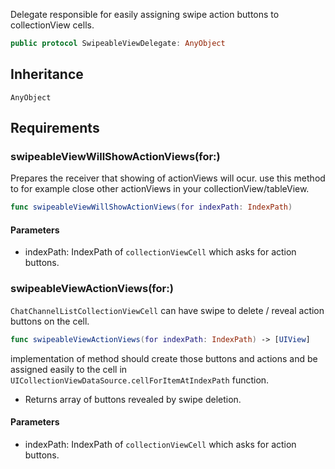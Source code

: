
Delegate responsible for easily assigning swipe action buttons to collectionView cells.

``` swift
public protocol SwipeableViewDelegate: AnyObject 
```

## Inheritance

`AnyObject`

## Requirements

### swipeableViewWillShowActionViews(for:​)

Prepares the receiver that showing of actionViews will ocur.
use this method to for example close other actionViews in your collectionView/tableView.

``` swift
func swipeableViewWillShowActionViews(for indexPath: IndexPath)
```

#### Parameters

  - indexPath: IndexPath of `collectionViewCell` which asks for action buttons.

### swipeableViewActionViews(for:​)

`ChatChannelListCollectionViewCell` can have swipe to delete / reveal action buttons on the cell.

``` swift
func swipeableViewActionViews(for indexPath: IndexPath) -> [UIView]
```

implementation of method should create those buttons and actions and be assigned easily to the cell
in `UICollectionViewDataSource.cellForItemAtIndexPath` function.

  - Returns array of buttons revealed by swipe deletion.

#### Parameters

  - indexPath: IndexPath of `collectionViewCell` which asks for action buttons.
